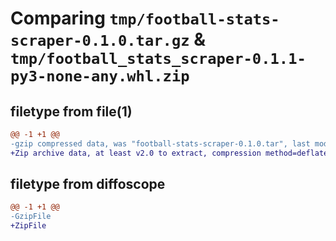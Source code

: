 # Comparing `tmp/football-stats-scraper-0.1.0.tar.gz` & `tmp/football_stats_scraper-0.1.1-py3-none-any.whl.zip`

## filetype from file(1)

```diff
@@ -1 +1 @@
-gzip compressed data, was "football-stats-scraper-0.1.0.tar", last modified: Sat Apr  6 20:37:00 2024, max compression
+Zip archive data, at least v2.0 to extract, compression method=deflate
```

## filetype from diffoscope

```diff
@@ -1 +1 @@
-GzipFile
+ZipFile
```

